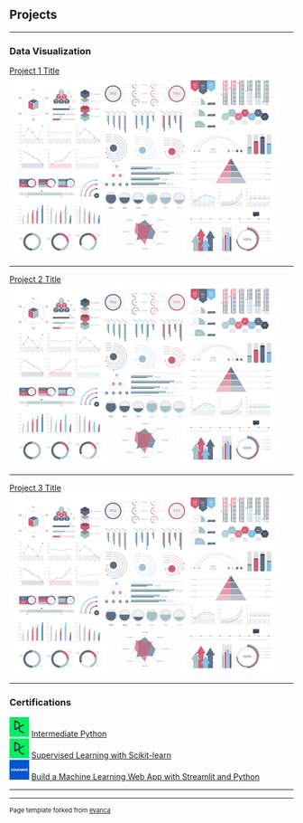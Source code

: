 ## Projects

---

### Data Visualization 

[Project 1 Title](/sample_page)
<img src="images/dummy_thumbnail.jpg?raw=true"/>
<!-- <a href="default.asp"><img src="smiley.gif" alt="HTML tutorial" style="width:42px;height:42px;"></a> -->

---
[Project 2 Title](/pdf/sample_presentation.pdf)
<img src="images/dummy_thumbnail.jpg?raw=true"/>

---
[Project 3 Title](http://example.com/)
<img src="images/dummy_thumbnail.jpg?raw=true"/>

---

### Certifications

<!-- - [Project 1 Title](http://example.com/)
- [Project 2 Title](http://example.com/)
- [Project 3 Title](http://example.com/)
- [Project 4 Title](http://example.com/)
- [Project 5 Title](http://example.com/) -->

<img src="images/datacamp.jpg" width="35" height="35"/> [Intermediate Python](https://www.datacamp.com/statement-of-accomplishment/course/bb669feee150bca1b02497399df48bc4efe8bb3b) <br>
<img src="images/datacamp.jpg" width="35" height="35"/> [Supervised Learning with Scikit-learn](https://www.datacamp.com/statement-of-accomplishment/course/833669b26bb878bd88b0946898d1a84e886cf14c) <br>
<img src="images/coursera.png" width="35" height="35"/> [Build a Machine Learning Web App with Streamlit and Python](https://www.coursera.org/account/accomplishments/verify/J8Q7YZUNXHMR?utm_source=link&utm_medium=certificate&utm_content=cert_image&utm_campaign=sharing_cta&utm_product=project) <br>


---




---
<p style="font-size:11px">Page template forked from <a href="https://github.com/evanca/quick-portfolio">evanca</a></p>
<!-- Remove above link if you don't want to attibute -->
